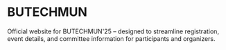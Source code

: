 # BUTECHMUN
Official website for BUTECHMUN'25 – designed to streamline registration, event details, and committee information for participants and organizers.
